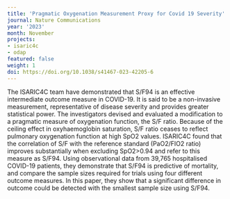 ```yaml
---
title: 'Pragmatic Oxygenation Measurement Proxy for Covid 19 Severity'
journal: Nature Communications
year: '2023'
month: November
projects:
- isaric4c
- odap
featured: false
weight: 1
doi: https://doi.org/10.1038/s41467-023-42205-6
---
```

The ISARIC4C team have demonstrated that S/F94 is an effective intermediate outcome measure in COVID-19. It is said to be a non-invasive measurement, representative of disease severity and provides greater statistical power. The investigators devised and evaluated a modification to a pragmatic measure of oxygenation function, the S/F ratio. Because of the ceiling effect in oxyhaemoglobin saturation, S/F ratio ceases to reflect pulmonary oxygenation function at high SpO2 values. ISARIC4C found that the correlation of S/F with the reference standard (PaO2/FIO2 ratio) improves substantially when excluding SpO2>0.94 and refer to this measure as S/F94. 
Using observational data from 39,765 hospitalised COVID-19 patients, they demonstrate that S/F94 is predictive of mortality, and compare the sample sizes required for trials using four different outcome measures. In this paper, they show that a significant difference in outcome could be detected with the smallest sample size using S/F94. 
